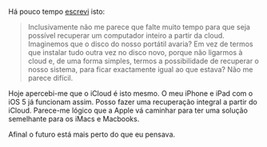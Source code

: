 Há pouco tempo [escrevi](http://blog.pedromeireles.pt/armazenamento-na-cloud) isto:

>Inclusivamente não me parece que falte muito tempo para que seja possível recuperar um computador inteiro a partir da cloud. Imaginemos que o disco do nosso portátil avaria? Em vez de termos que instalar tudo outra vez no disco novo, porque não ligarmos à cloud e, de uma forma simples, termos a possibilidade de recuperar o nosso sistema, para ficar exactamente igual ao que estava? Não me parece difícil.

Hoje apercebi-me que o iCloud é isto mesmo. O meu iPhone e iPad com o iOS 5 já funcionam assim. Posso fazer uma recuperação integral a partir do iCloud. Parece-me lógico que a Apple vá caminhar para ter uma solução semelhante para os iMacs e Macbooks.

Afinal o futuro está mais perto do que eu pensava.